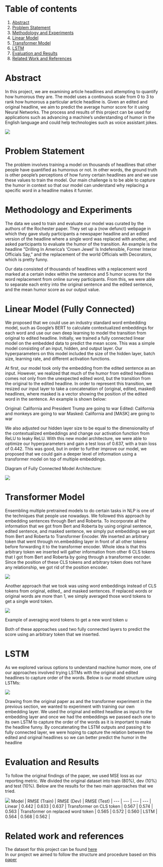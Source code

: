 # Table of contents
1. [Abstract](#abstract)
2. [Problem Statement](#problem-statement)
3. [Methodology and Experiments](#methodology-experiment)
4. [Linear Model](#linear-model)
5. [Transformer Model](#transformer-model)
6. [LSTM](#lstm)
4. [Evaluation and Results](#evaluation-results)
4. [Related Work and References](#related-work-references)

# Abstract <a name="abstract"></a>
In this project, we are examining article headlines and attempting to quantify how humorous they are. The model uses a continuous scale from 0 to 3 to rank how humorous a particular article headline is. Given an edited and original headline, we aim to predict the average humor score for it using Neural Networks. The process and results of this project can be used for applications such as advancing a machine’s understanding of humor in the English language and could help technologies such as voice assistant jokes.

![](https://raw.githubusercontent.com/amir-mola/FunLines/main/images/abstract_image.png)

# Problem Statement <a name="problem-statement"></a>
The problem involves training a model on thousands of headlines that other people have quantified as humorous or not. In other words, the ground truth is other people’s perceptions of how funny certain headlines are and we use these values to train the model. Our main challenge is to be able to capture the humor in context so that our model can understand why replacing a specific word in a headline makes it funnier.

# Methodology and Experiments <a name="methodology-experiment"></a>
The data we used to train and evaluate our model was curated by the authors of the Rochester paper. They set up a (now defunct) webpage in which they gave study participants a newspaper headline and an edited version of the headline where a single word was replaced with another, and asked participants to evaluate the humor of the transition. An example is the headline "Drilling In America’s ‘Crown Jewel’ Is Indefensible, Former Interior Officials Say," and the replacement of the world Officials with Decorators, which is pretty funny.

Our data consisted of thousands of headlines with a replacement word marked at a certain index within the sentence and 5 humor scores for the word replacement from online survey participants. From this, we were able to separate each entry into the original sentence and the edited sentence, and the mean humor score as our output value.

# Linear Model (Fully Connected) <a name="linear-model"></a>

We proposed that we could use an industry standard word embedding model, such as Google’s BERT to calculate contextualized embeddings for each word and use our own deep learning to model the transition from original to edited headline. Initially, we trained a fully connected linear model on the embedded data to predict the mean score. This was a simple model consisting of an input, hidden, and output layer. Our hyperparameters on this model included the size of the hidden layer, batch size, learning rate, and different activation functions.

At first, our model took only the embedding from the edited sentence as an input. However, we realized that much of the humor from edited headlines comes not only from the unexpected edited word, but the transition from the original to the edited headline. In order to represent this transition, we resized our input layer to take a concatenation of {original, edited, masked} headlines, where masked is a vector showing the position of the edited word in the sentence. An example is shown below:

Original: California and President Trump are going to war
Edited: California and monkeys are going to war
Masked: California and [MASK] are going to war

We also adjusted our hidden layer size to be equal to the dimensionality of the contextualized embeddings and change our activation function from ReLU to leaky ReLU. With this new model architecture, we were able to optimize our hyperparameters and gain a test loss of 0.637, with a train loss of 0.442. This was good, but in order to further improve our model, we proposed that we could gain a deeper level of information using a transformer model on top of multiple embeddings.


Diagram of Fully Connected Model Architecture:

![](https://raw.githubusercontent.com/amir-mola/FunLines/main/images/linear_model_diagram.png)

# Transformer Model <a name="transformer-model"></a>
Ensembling multiple pretrained models to do certain tasks in NLP is one of the techniques that people use nowadays. We followed this approach by embedding sentences through Bert and Roberta. To incorporate all the information that we got from Bert and Roberta by using original sentence, edited sentence, and masked sentence, we simply put embeddings we got from Bert and Roberta to Transformer Encoder. We inserted an arbitrary token that went through nn.embedding layer in front of all other tokens before forwarding it to the transformer encoder. Whole idea is that this arbitrary token we inserted will gather information from other 6 CLS tokens that I got from Bert and Roberta by going through a transformer encoder. Since the position of these CLS tokens and arbitrary token does not have any relationship, we got rid of the position encoder.

![](https://raw.githubusercontent.com/amir-mola/FunLines/main/images/transformer_diagram.png)

Another approach that we took was using word embeddings instead of CLS tokens from original, edited,, and masked sentences. If replaced words or original words are more than 1, we simply averaged those word tokens to get a single word token.

![](https://raw.githubusercontent.com/amir-mola/FunLines/main/images/architecture.png)

Example of averaging word tokens to get a new word token u

Both of these approaches used two fully connected layers to predict the score using an arbitrary token that we inserted.

# LSTM <a name="lstm"></a>
As we explored various options to understand machine humor more, one of our approaches involved trying LSTMs with the original and edited headlines to capture order of the words. Below is our model structure using LSTMs:

![](https://raw.githubusercontent.com/amir-mola/FunLines/main/images/lstm_diagram.png)

Drawing from the original paper as and the transformer experiment in the previous section, we wanted to experiment with training our own embedding layer. We used the original and edited headline as input to the embedding layer and once we had the embeddings we passed each one to its own LSTM to capture the order of the words as it is important to make the headline funny. By concatenating the LSTM outputs and passing it to fully connected layer, we were hoping to capture the relation between the edited and original headlines so we can better predict the humor in the headline

# Evaluation and Results <a name="evaluation-results"></a>
To follow the original findings of the paper, we used MSE loss as our reporting metric. We divided the original dataset into train (80%), dev (10%) and test (10%). Below are the results for the two main approaches that we tried.

![](https://raw.githubusercontent.com/amir-mola/FunLines/main/images/accuracy.png)
Model | RMSE (Train) | RMSE (Dev) | RMSE (Test) |
--- | --- | --- | --- |
Linear | 0.442 | 0.633 | 0.637 |
Transformer on CLS token | 0.567 | 0.574 | 0.563 |
Transformer on replaced word token | 0.565 | 0.572 | 0.560 |
LSTM | 0.564 | 0.568 | 0.562 |
# Related work and references <a name="related-work-references"></a>
The dataset for this project can be found [here](https://cs.rochester.edu/u/nhossain/funlines.html) \
In our project we aimed to follow the structure and procedure based on this [paper](https://arxiv.org/pdf/2002.02031.pdf)

